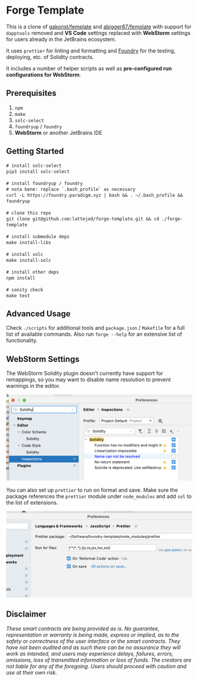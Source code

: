 # Forge Template

This is a clone of [gakonst/femplate](https://github.com/gakonst/femplate) and [abigger87/femplate](https://github.com/abigger87/femplate) with support for `dapptools` removed and **VS Code** settings replaced with **WebStorm** settings for users already in the JetBrains ecosystem.

It uses `prettier` for linting and formatting and [Foundry](https://github.com/gakonst/foundry) for the testing, deploying, etc. of Solidity contracts.

It includes a number of helper scripts as well as **pre-configured run configurations for WebStorm**.

## Prerequisites

1. `npm`
2. `make`
3. `solc-select`
4. `foundryup` / `foundry`
5. **WebStorm** or another JetBrains IDE

## Getting Started

```shell
# install solc-select
pip3 install solc-select

# install foundryup / foundry
# nota bene: replace `.bash_profile` as necessary 
curl -L https://foundry.paradigm.xyz | bash && . ~/.bash_profile && foundryup

# clone this repo
git clone git@github.com:lattejed/forge-template.git && cd ./forge-template

# install submodule deps
make install-libs

# install solc
make install-solc

# install other deps
npm install

# sanity check
make test
```

## Advanced Usage

Check `./scripts` for additional tools and `package.json` / `Makefile` for a full list of available commands. Also run `forge --help` for an extensive list of functionality.

## WebStorm Settings

The WebStorm Solidity plugin doesn't currently have support for remappings, so you may want to disable name resolution to prevent warnings in the editor.

<img width="662" src="./assets/webstorm-inspection-settings.png" alt="webstorm-inspection-settings.png" />

You can also set up `prettier` to run on format and save. Make sure the package references the `prettier` module under `node_modules` and add `sol` to the list of extensions. 

<img width="662" src="./assets/webstorm-prettier-settings.png" alt="webstorm-prettier-settings.png" />

## Disclaimer

_These smart contracts are being provided as is. No guarantee, representation or warranty is being made, express or implied, as to the safety or correctness of the user interface or the smart contracts. They have not been audited and as such there can be no assurance they will work as intended, and users may experience delays, failures, errors, omissions, loss of transmitted information or loss of funds. The creators are not liable for any of the foregoing. Users should proceed with caution and use at their own risk._
